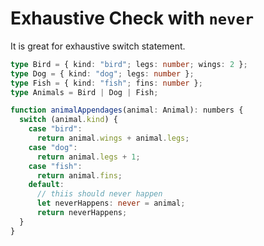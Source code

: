 # Exhaustive Check with `never`

It is great for exhaustive switch statement.

```typescript
type Bird = { kind: "bird"; legs: number; wings: 2 };
type Dog = { kind: "dog"; legs: number };
type Fish = { kind: "fish"; fins: number };
type Animals = Bird | Dog | Fish;

function animalAppendages(animal: Animal): numbers {
  switch (animal.kind) {
    case "bird":
      return animal.wings + animal.legs;
    case "dog":
      return animal.legs + 1;
    case "fish":
      return animal.fins;
    default:
      // thiis should never happen
      let neverHappens: never = animal;
      return neverHappens;
  }
}
```
